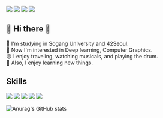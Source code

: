 <img src="https://img.shields.io/badge/42Seoul-000000?style=flat-square&logo=42&logoColor=white"/></a> <img src="https://img.shields.io/badge/changhee1016@naver.com-EA4335?style=flat-square&logo=Gmail&logoColor=white"/></a> <a href="https://ccho.tistory.com/" target="_blank"><img src="https://img.shields.io/badge/BLOG-000000?style=flat-square&logo=Tistory&logoColor=white"/></a> <a href="https://blog.naver.com/changhee1016/" target="_blank"><img src="https://img.shields.io/badge/BLOG-03C75A?style=flat-square&logo=Naver&logoColor=white"/></a>  

## 👋 Hi there 👋

🔭 I'm studying in Sogang University and 42Seoul.<br>
🌱 Now I'm interested in Deep learning, Computer Graphics.<br>
😄 I enjoy traveling, watching musicals, and playing the drum.<br>
🤔 Also, I enjoy learning new things.<br>

## Skills
<img src="https://img.shields.io/badge/C-A8B9CC?style=flat-square&logo=C&logoColor=white"/></a> <img src="https://img.shields.io/badge/C++-00599C?style=flat-square&logo=C++&logoColor=white"/></a> <img src="https://img.shields.io/badge/Python-3776AB?style=flat-square&logo=Python&logoColor=white"/></a> <img src="https://img.shields.io/badge/Lynux-FCC624?style=flat-square&logo=Lynux&logoColor=white"/></a> <img src="https://img.shields.io/badge/Numpy-013243?style=flat-square&logo=Numpy&logoColor=white"/></a> 
 
![Anurag's GitHub stats](https://github-readme-stats.vercel.app/api?username=changhee16&show_icons=true&theme=radical)
<!--
**changhee16/changhee16** is a ✨ _special_ ✨ repository because its `README.md` (this file) appears on your GitHub profile.

Here are some ideas to get you started:

- 🔭 I’m currently working on ...
- 🌱 I’m currently learning ...
- 👯 I’m looking to collaborate on ...
- 🤔 I’m looking for help with ...
- 💬 Ask me about ...
- 📫 How to reach me: ...
- 😄 Pronouns: ...
- ⚡ Fun fact: ...
-->
